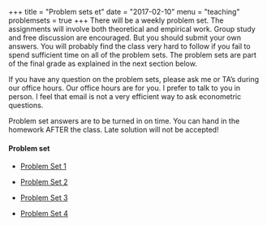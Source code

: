 +++
title = "Problem sets et"
date = "2017-02-10"
menu = "teaching"
problemsets = true
+++
There will be a weekly problem set. The assignments will involve both theoretical and empirical work. Group study and free discussion are encouraged. But you should submit your own answers. You will probably find the class very hard to follow if you fail to spend sufficient time on all of the problem sets. The problem sets are part of the final grade as explained in the next section below.

If you have any question on the problem sets, please ask me or TA’s during our office hours. Our office hours are for you. I prefer to talk to you in person. I feel that email is not a very efficient way to ask econometric questions.

Problem set answers are to be turned in on time. You can hand in the homework AFTER the class. Late solution will not be accepted!


#### Problem set

- [Problem Set 1](http://docenti.luiss.it/perricone/files/2017/02/PS_01.pdf)

- [Problem Set 2](http://docenti.luiss.it/perricone/files/2017/02/PS_02.pdf)

- [Problem Set 3](http://docenti.luiss.it/perricone/files/2017/02/PS_03.pdf)

- [Problem Set 4](http://docenti.luiss.it/perricone/files/2017/02/PS_04.pdf)
